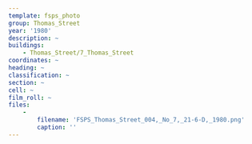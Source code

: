 ```yaml
---
template: fsps_photo
group: Thomas_Street
year: '1980'
description: ~
buildings:
    - Thomas_Street/7_Thomas_Street
coordinates: ~
heading: ~
classification: ~
section: ~
cell: ~
film_roll: ~
files:
    -
        filename: 'FSPS_Thomas_Street_004,_No_7,_21-6-D,_1980.png'
        caption: ''
---
```

